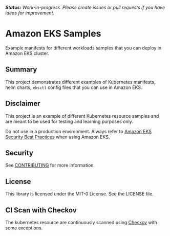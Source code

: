 ***Status:** Work-in-progress. Please create issues or pull requests if you have ideas for improvement.*

# **Amazon EKS Samples**
Example manifests for different workloads samples that you can deploy in Amazon EKS cluster.

## Summary
This project demonstrates different examples of Kubernetes manifests, helm charts, `eksctl` config files that you can use in Amazon EKS.

## Disclaimer
This project is an example of different Kubernetes resource samples and are meant to be used for testing and learning purposes only. 

Do not use in a production environment. Always refer to [Amazon EKS Security Best Practices](https://aws.github.io/aws-eks-best-practices/security/docs/) when using Amazon EKS.


## Security

See [CONTRIBUTING](CONTRIBUTING.md#security-issue-notifications) for more information.

## License

This library is licensed under the MIT-0 License. See the LICENSE file.

## CI Scan with Checkov

The kubernetes resource are continuously scanned using [Checkov](https://www.checkov.io/5.Policy%20Index/kubernetes.html) with some exceptions. 